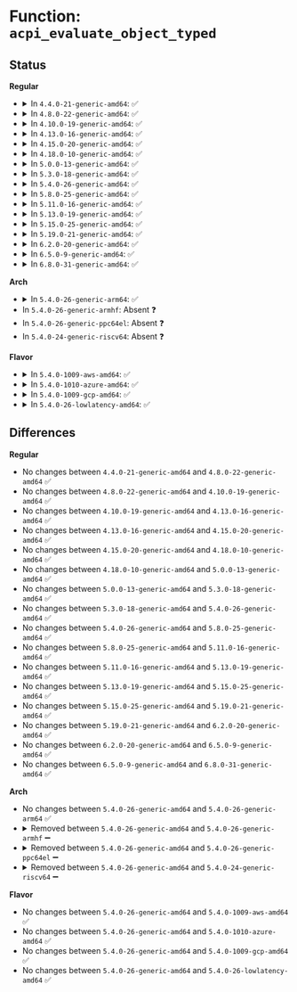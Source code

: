 # Function: <code>acpi_evaluate_object_typed</code>

## Status
<b>Regular</b>
<ul>
<li>
<details>
<summary>In <code>4.4.0-21-generic-amd64</code>: ✅</summary>

```c
acpi_status acpi_evaluate_object_typed(acpi_handle handle, acpi_string pathname, struct acpi_object_list * external_params, struct acpi_buffer * return_buffer, acpi_object_type return_type)
```

```json
{
  "name": "acpi_evaluate_object_typed",
  "collision_type": "Unique Global",
  "inline_type": "No",
  "funcs": [
    {
      "addr": 18446744071583693064,
      "name": "acpi_evaluate_object_typed",
      "external": true,
      "loc": "drivers/acpi/acpica/nsxfeval.c:80",
      "file": "drivers/acpi/acpica/nsxfeval.c",
      "inline": "seen, unknown",
      "caller_inline": [],
      "caller_func": [
        "drivers/acpi/property.c:acpi_enumerate_nondev_subnodes",
        "drivers/acpi/property.c:acpi_init_properties"
      ]
    }
  ],
  "symbols": [
    {
      "addr": 18446744071583693064,
      "name": "acpi_evaluate_object_typed",
      "section": ".text",
      "bind": "STB_GLOBAL",
      "size": 203
    }
  ]
}
```
</details>
</li>
<li>
<details>
<summary>In <code>4.8.0-22-generic-amd64</code>: ✅</summary>

```c
acpi_status acpi_evaluate_object_typed(acpi_handle handle, acpi_string pathname, struct acpi_object_list * external_params, struct acpi_buffer * return_buffer, acpi_object_type return_type)
```

```json
{
  "name": "acpi_evaluate_object_typed",
  "collision_type": "Unique Global",
  "inline_type": "No",
  "funcs": [
    {
      "addr": 18446744071584017439,
      "name": "acpi_evaluate_object_typed",
      "external": true,
      "loc": "drivers/acpi/acpica/nsxfeval.c:80",
      "file": "drivers/acpi/acpica/nsxfeval.c",
      "inline": "seen, unknown",
      "caller_inline": [],
      "caller_func": [
        "drivers/acpi/property.c:acpi_init_properties",
        "drivers/acpi/property.c:acpi_enumerate_nondev_subnodes"
      ]
    }
  ],
  "symbols": [
    {
      "addr": 18446744071584017439,
      "name": "acpi_evaluate_object_typed",
      "section": ".text",
      "bind": "STB_GLOBAL",
      "size": 203
    }
  ]
}
```
</details>
</li>
<li>
<details>
<summary>In <code>4.10.0-19-generic-amd64</code>: ✅</summary>

```c
acpi_status acpi_evaluate_object_typed(acpi_handle handle, acpi_string pathname, struct acpi_object_list * external_params, struct acpi_buffer * return_buffer, acpi_object_type return_type)
```

```json
{
  "name": "acpi_evaluate_object_typed",
  "collision_type": "Unique Global",
  "inline_type": "No",
  "funcs": [
    {
      "addr": 18446744071584159407,
      "name": "acpi_evaluate_object_typed",
      "external": true,
      "loc": "drivers/acpi/acpica/nsxfeval.c:80",
      "file": "drivers/acpi/acpica/nsxfeval.c",
      "inline": "seen, unknown",
      "caller_inline": [],
      "caller_func": [
        "drivers/acpi/property.c:acpi_init_properties",
        "drivers/acpi/property.c:acpi_nondev_subnode_data_ok",
        "drivers/acpi/cppc_acpi.c:acpi_cppc_processor_probe",
        "drivers/acpi/cppc_acpi.c:acpi_cppc_processor_probe"
      ]
    }
  ],
  "symbols": [
    {
      "addr": 18446744071584159407,
      "name": "acpi_evaluate_object_typed",
      "section": ".text",
      "bind": "STB_GLOBAL",
      "size": 203
    }
  ]
}
```
</details>
</li>
<li>
<details>
<summary>In <code>4.13.0-16-generic-amd64</code>: ✅</summary>

```c
acpi_status acpi_evaluate_object_typed(acpi_handle handle, acpi_string pathname, struct acpi_object_list * external_params, struct acpi_buffer * return_buffer, acpi_object_type return_type)
```

```json
{
  "name": "acpi_evaluate_object_typed",
  "collision_type": "Unique Global",
  "inline_type": "No",
  "funcs": [
    {
      "addr": 18446744071584226832,
      "name": "acpi_evaluate_object_typed",
      "external": true,
      "loc": "drivers/acpi/acpica/nsxfeval.c:80",
      "file": "drivers/acpi/acpica/nsxfeval.c",
      "inline": "seen, unknown",
      "caller_inline": [],
      "caller_func": [
        "drivers/acpi/property.c:acpi_init_properties",
        "drivers/acpi/property.c:acpi_init_properties",
        "drivers/acpi/property.c:acpi_nondev_subnode_data_ok",
        "drivers/acpi/cppc_acpi.c:acpi_cppc_processor_probe",
        "drivers/acpi/cppc_acpi.c:acpi_cppc_processor_probe"
      ]
    }
  ],
  "symbols": [
    {
      "addr": 18446744071584226832,
      "name": "acpi_evaluate_object_typed",
      "section": ".text",
      "bind": "STB_GLOBAL",
      "size": 339
    }
  ]
}
```
</details>
</li>
<li>
<details>
<summary>In <code>4.15.0-20-generic-amd64</code>: ✅</summary>

```c
acpi_status acpi_evaluate_object_typed(acpi_handle handle, acpi_string pathname, struct acpi_object_list * external_params, struct acpi_buffer * return_buffer, acpi_object_type return_type)
```

```json
{
  "name": "acpi_evaluate_object_typed",
  "collision_type": "Unique Global",
  "inline_type": "No",
  "funcs": [
    {
      "addr": 18446744071584572499,
      "name": "acpi_evaluate_object_typed",
      "external": true,
      "loc": "drivers/acpi/acpica/nsxfeval.c:80",
      "file": "drivers/acpi/acpica/nsxfeval.c",
      "inline": "seen, unknown",
      "caller_inline": [],
      "caller_func": [
        "drivers/acpi/property.c:acpi_init_properties",
        "drivers/acpi/property.c:acpi_init_properties",
        "drivers/acpi/property.c:acpi_nondev_subnode_data_ok",
        "drivers/acpi/cppc_acpi.c:acpi_cppc_processor_probe",
        "drivers/acpi/cppc_acpi.c:acpi_cppc_processor_probe"
      ]
    }
  ],
  "symbols": [
    {
      "addr": 18446744071584572499,
      "name": "acpi_evaluate_object_typed",
      "section": ".text",
      "bind": "STB_GLOBAL",
      "size": 523
    }
  ]
}
```
</details>
</li>
<li>
<details>
<summary>In <code>4.18.0-10-generic-amd64</code>: ✅</summary>

```c
acpi_status acpi_evaluate_object_typed(acpi_handle handle, acpi_string pathname, struct acpi_object_list * external_params, struct acpi_buffer * return_buffer, acpi_object_type return_type)
```

```json
{
  "name": "acpi_evaluate_object_typed",
  "collision_type": "Unique Global",
  "inline_type": "No",
  "funcs": [
    {
      "addr": 18446744071584797651,
      "name": "acpi_evaluate_object_typed",
      "external": true,
      "loc": "drivers/acpi/acpica/nsxfeval.c:44",
      "file": "drivers/acpi/acpica/nsxfeval.c",
      "inline": "seen, unknown",
      "caller_inline": [],
      "caller_func": [
        "drivers/acpi/property.c:acpi_init_properties",
        "drivers/acpi/property.c:acpi_init_properties",
        "drivers/acpi/property.c:acpi_nondev_subnode_data_ok",
        "drivers/acpi/cppc_acpi.c:acpi_cppc_processor_probe",
        "drivers/acpi/cppc_acpi.c:acpi_cppc_processor_probe"
      ]
    }
  ],
  "symbols": [
    {
      "addr": 18446744071584797651,
      "name": "acpi_evaluate_object_typed",
      "section": ".text",
      "bind": "STB_GLOBAL",
      "size": 523
    }
  ]
}
```
</details>
</li>
<li>
<details>
<summary>In <code>5.0.0-13-generic-amd64</code>: ✅</summary>

```c
acpi_status acpi_evaluate_object_typed(acpi_handle handle, acpi_string pathname, struct acpi_object_list * external_params, struct acpi_buffer * return_buffer, acpi_object_type return_type)
```

```json
{
  "name": "acpi_evaluate_object_typed",
  "collision_type": "Unique Global",
  "inline_type": "No",
  "funcs": [
    {
      "addr": 18446744071584900042,
      "name": "acpi_evaluate_object_typed",
      "external": true,
      "loc": "drivers/acpi/acpica/nsxfeval.c:44",
      "file": "drivers/acpi/acpica/nsxfeval.c",
      "inline": "seen, unknown",
      "caller_inline": [],
      "caller_func": [
        "drivers/acpi/property.c:acpi_init_properties",
        "drivers/acpi/property.c:acpi_init_properties",
        "drivers/acpi/property.c:acpi_nondev_subnode_data_ok",
        "drivers/acpi/cppc_acpi.c:acpi_cppc_processor_probe",
        "drivers/acpi/cppc_acpi.c:acpi_cppc_processor_probe"
      ]
    }
  ],
  "symbols": [
    {
      "addr": 18446744071584900042,
      "name": "acpi_evaluate_object_typed",
      "section": ".text",
      "bind": "STB_GLOBAL",
      "size": 523
    }
  ]
}
```
</details>
</li>
<li>
<details>
<summary>In <code>5.3.0-18-generic-amd64</code>: ✅</summary>

```c
acpi_status acpi_evaluate_object_typed(acpi_handle handle, acpi_string pathname, struct acpi_object_list * external_params, struct acpi_buffer * return_buffer, acpi_object_type return_type)
```

```json
{
  "name": "acpi_evaluate_object_typed",
  "collision_type": "Unique Global",
  "inline_type": "No",
  "funcs": [
    {
      "addr": 18446744071585103044,
      "name": "acpi_evaluate_object_typed",
      "external": true,
      "loc": "drivers/acpi/acpica/nsxfeval.c:44",
      "file": "drivers/acpi/acpica/nsxfeval.c",
      "inline": "seen, unknown",
      "caller_inline": [],
      "caller_func": [
        "drivers/acpi/property.c:acpi_init_properties",
        "drivers/acpi/property.c:acpi_init_properties",
        "drivers/acpi/property.c:acpi_nondev_subnode_data_ok",
        "drivers/acpi/cppc_acpi.c:acpi_cppc_processor_probe",
        "drivers/acpi/cppc_acpi.c:acpi_cppc_processor_probe"
      ]
    }
  ],
  "symbols": [
    {
      "addr": 18446744071585103044,
      "name": "acpi_evaluate_object_typed",
      "section": ".text",
      "bind": "STB_GLOBAL",
      "size": 524
    }
  ]
}
```
</details>
</li>
<li>
<details>
<summary>In <code>5.4.0-26-generic-amd64</code>: ✅</summary>

```c
acpi_status acpi_evaluate_object_typed(acpi_handle handle, acpi_string pathname, struct acpi_object_list * external_params, struct acpi_buffer * return_buffer, acpi_object_type return_type)
```

```json
{
  "name": "acpi_evaluate_object_typed",
  "collision_type": "Unique Global",
  "inline_type": "No",
  "funcs": [
    {
      "addr": 18446744071585239402,
      "name": "acpi_evaluate_object_typed",
      "external": true,
      "loc": "drivers/acpi/acpica/nsxfeval.c:44",
      "file": "drivers/acpi/acpica/nsxfeval.c",
      "inline": "seen, unknown",
      "caller_inline": [],
      "caller_func": [
        "drivers/acpi/property.c:acpi_init_properties",
        "drivers/acpi/property.c:acpi_init_properties",
        "drivers/acpi/property.c:acpi_nondev_subnode_data_ok",
        "drivers/acpi/cppc_acpi.c:acpi_cppc_processor_probe",
        "drivers/acpi/cppc_acpi.c:acpi_cppc_processor_probe"
      ]
    }
  ],
  "symbols": [
    {
      "addr": 18446744071585239402,
      "name": "acpi_evaluate_object_typed",
      "section": ".text",
      "bind": "STB_GLOBAL",
      "size": 524
    }
  ]
}
```
</details>
</li>
<li>
<details>
<summary>In <code>5.8.0-25-generic-amd64</code>: ✅</summary>

```c
acpi_status acpi_evaluate_object_typed(acpi_handle handle, acpi_string pathname, struct acpi_object_list * external_params, struct acpi_buffer * return_buffer, acpi_object_type return_type)
```

```json
{
  "name": "acpi_evaluate_object_typed",
  "collision_type": "Unique Global",
  "inline_type": "No",
  "funcs": [
    {
      "addr": 18446744071585944907,
      "name": "acpi_evaluate_object_typed",
      "external": true,
      "loc": "drivers/acpi/acpica/nsxfeval.c:44",
      "file": "drivers/acpi/acpica/nsxfeval.c",
      "inline": "seen, unknown",
      "caller_inline": [],
      "caller_func": [
        "drivers/acpi/property.c:acpi_init_properties",
        "drivers/acpi/property.c:acpi_init_properties",
        "drivers/acpi/property.c:acpi_nondev_subnode_data_ok",
        "drivers/acpi/cppc_acpi.c:acpi_cppc_processor_probe",
        "drivers/acpi/cppc_acpi.c:acpi_get_psd"
      ]
    }
  ],
  "symbols": [
    {
      "addr": 18446744071585944907,
      "name": "acpi_evaluate_object_typed",
      "section": ".text",
      "bind": "STB_GLOBAL",
      "size": 524
    }
  ]
}
```
</details>
</li>
<li>
<details>
<summary>In <code>5.11.0-16-generic-amd64</code>: ✅</summary>

```c
acpi_status acpi_evaluate_object_typed(acpi_handle handle, acpi_string pathname, struct acpi_object_list * external_params, struct acpi_buffer * return_buffer, acpi_object_type return_type)
```

```json
{
  "name": "acpi_evaluate_object_typed",
  "collision_type": "Unique Global",
  "inline_type": "No",
  "funcs": [
    {
      "addr": 18446744071586067838,
      "name": "acpi_evaluate_object_typed",
      "external": true,
      "loc": "drivers/acpi/acpica/nsxfeval.c:44",
      "file": "drivers/acpi/acpica/nsxfeval.c",
      "inline": "seen, unknown",
      "caller_inline": [],
      "caller_func": [
        "drivers/acpi/property.c:acpi_init_properties",
        "drivers/acpi/property.c:acpi_init_properties",
        "drivers/acpi/property.c:acpi_nondev_subnode_data_ok",
        "drivers/acpi/cppc_acpi.c:acpi_cppc_processor_probe",
        "drivers/acpi/cppc_acpi.c:acpi_get_psd"
      ]
    }
  ],
  "symbols": [
    {
      "addr": 18446744071586067838,
      "name": "acpi_evaluate_object_typed",
      "section": ".text",
      "bind": "STB_GLOBAL",
      "size": 524
    }
  ]
}
```
</details>
</li>
<li>
<details>
<summary>In <code>5.13.0-19-generic-amd64</code>: ✅</summary>

```c
acpi_status acpi_evaluate_object_typed(acpi_handle handle, acpi_string pathname, struct acpi_object_list * external_params, struct acpi_buffer * return_buffer, acpi_object_type return_type)
```

```json
{
  "name": "acpi_evaluate_object_typed",
  "collision_type": "Unique Global",
  "inline_type": "No",
  "funcs": [
    {
      "addr": 18446744071585944659,
      "name": "acpi_evaluate_object_typed",
      "external": true,
      "loc": "drivers/acpi/acpica/nsxfeval.c:44",
      "file": "drivers/acpi/acpica/nsxfeval.c",
      "inline": "seen, unknown",
      "caller_inline": [],
      "caller_func": [
        "drivers/acpi/property.c:acpi_init_properties",
        "drivers/acpi/property.c:acpi_init_properties",
        "drivers/acpi/property.c:acpi_nondev_subnode_data_ok",
        "drivers/acpi/cppc_acpi.c:acpi_cppc_processor_probe",
        "drivers/acpi/cppc_acpi.c:acpi_get_psd"
      ]
    }
  ],
  "symbols": [
    {
      "addr": 18446744071585944659,
      "name": "acpi_evaluate_object_typed",
      "section": ".text",
      "bind": "STB_GLOBAL",
      "size": 524
    }
  ]
}
```
</details>
</li>
<li>
<details>
<summary>In <code>5.15.0-25-generic-amd64</code>: ✅</summary>

```c
acpi_status acpi_evaluate_object_typed(acpi_handle handle, acpi_string pathname, struct acpi_object_list * external_params, struct acpi_buffer * return_buffer, acpi_object_type return_type)
```

```json
{
  "name": "acpi_evaluate_object_typed",
  "collision_type": "Unique Global",
  "inline_type": "No",
  "funcs": [
    {
      "addr": 18446744071586432952,
      "name": "acpi_evaluate_object_typed",
      "external": true,
      "loc": "drivers/acpi/acpica/nsxfeval.c:44",
      "file": "drivers/acpi/acpica/nsxfeval.c",
      "inline": "seen, unknown",
      "caller_inline": [],
      "caller_func": [
        "drivers/acpi/property.c:acpi_init_properties",
        "drivers/acpi/property.c:acpi_init_properties",
        "drivers/acpi/property.c:acpi_nondev_subnode_data_ok",
        "drivers/acpi/cppc_acpi.c:acpi_cppc_processor_probe",
        "drivers/acpi/cppc_acpi.c:acpi_get_psd"
      ]
    }
  ],
  "symbols": [
    {
      "addr": 18446744071586432952,
      "name": "acpi_evaluate_object_typed",
      "section": ".text",
      "bind": "STB_GLOBAL",
      "size": 524
    }
  ]
}
```
</details>
</li>
<li>
<details>
<summary>In <code>5.19.0-21-generic-amd64</code>: ✅</summary>

```c
acpi_status acpi_evaluate_object_typed(acpi_handle handle, acpi_string pathname, struct acpi_object_list * external_params, struct acpi_buffer * return_buffer, acpi_object_type return_type)
```

```json
{
  "name": "acpi_evaluate_object_typed",
  "collision_type": "Unique Global",
  "inline_type": "No",
  "funcs": [
    {
      "addr": 18446744071587684133,
      "name": "acpi_evaluate_object_typed",
      "external": true,
      "loc": "drivers/acpi/acpica/nsxfeval.c:44",
      "file": "drivers/acpi/acpica/nsxfeval.c",
      "inline": "seen, unknown",
      "caller_inline": [],
      "caller_func": [
        "drivers/acpi/property.c:acpi_init_properties",
        "drivers/acpi/property.c:acpi_init_properties",
        "drivers/acpi/property.c:acpi_nondev_subnode_data_ok",
        "drivers/acpi/cppc_acpi.c:acpi_cppc_processor_probe",
        "drivers/acpi/cppc_acpi.c:acpi_get_psd"
      ]
    }
  ],
  "symbols": [
    {
      "addr": 18446744071587684133,
      "name": "acpi_evaluate_object_typed",
      "section": ".text",
      "bind": "STB_GLOBAL",
      "size": 540
    }
  ]
}
```
</details>
</li>
<li>
<details>
<summary>In <code>6.2.0-20-generic-amd64</code>: ✅</summary>

```c
acpi_status acpi_evaluate_object_typed(acpi_handle handle, acpi_string pathname, struct acpi_object_list * external_params, struct acpi_buffer * return_buffer, acpi_object_type return_type)
```

```json
{
  "name": "acpi_evaluate_object_typed",
  "collision_type": "Unique Global",
  "inline_type": "No",
  "funcs": [
    {
      "addr": 18446744071588996416,
      "name": "acpi_evaluate_object_typed",
      "external": true,
      "loc": "drivers/acpi/acpica/nsxfeval.c:44",
      "file": "drivers/acpi/acpica/nsxfeval.c",
      "inline": "seen, unknown",
      "caller_inline": [],
      "caller_func": [
        "drivers/acpi/property.c:acpi_init_properties",
        "drivers/acpi/property.c:acpi_init_properties",
        "drivers/acpi/property.c:acpi_data_add_buffer_props",
        "drivers/acpi/property.c:acpi_nondev_subnode_data_ok",
        "drivers/acpi/cppc_acpi.c:acpi_cppc_processor_probe",
        "drivers/acpi/cppc_acpi.c:acpi_get_psd"
      ]
    }
  ],
  "symbols": [
    {
      "addr": 18446744071588996416,
      "name": "acpi_evaluate_object_typed",
      "section": ".text",
      "bind": "STB_GLOBAL",
      "size": 577
    }
  ]
}
```
</details>
</li>
<li>
<details>
<summary>In <code>6.5.0-9-generic-amd64</code>: ✅</summary>

```c
acpi_status acpi_evaluate_object_typed(acpi_handle handle, acpi_string pathname, struct acpi_object_list * external_params, struct acpi_buffer * return_buffer, acpi_object_type return_type)
```

```json
{
  "name": "acpi_evaluate_object_typed",
  "collision_type": "Unique Global",
  "inline_type": "No",
  "funcs": [
    {
      "addr": 18446744071589286912,
      "name": "acpi_evaluate_object_typed",
      "external": true,
      "loc": "drivers/acpi/acpica/nsxfeval.c:44",
      "file": "drivers/acpi/acpica/nsxfeval.c",
      "inline": "seen, unknown",
      "caller_inline": [],
      "caller_func": [
        "drivers/acpi/property.c:acpi_init_properties",
        "drivers/acpi/property.c:acpi_init_properties",
        "drivers/acpi/property.c:acpi_data_add_buffer_props",
        "drivers/acpi/property.c:acpi_nondev_subnode_data_ok",
        "drivers/acpi/cppc_acpi.c:acpi_cppc_processor_probe",
        "drivers/acpi/cppc_acpi.c:acpi_get_psd"
      ]
    }
  ],
  "symbols": [
    {
      "addr": 18446744071589286912,
      "name": "acpi_evaluate_object_typed",
      "section": ".text",
      "bind": "STB_GLOBAL",
      "size": 577
    }
  ]
}
```
</details>
</li>
<li>
<details>
<summary>In <code>6.8.0-31-generic-amd64</code>: ✅</summary>

```c
acpi_status acpi_evaluate_object_typed(acpi_handle handle, acpi_string pathname, struct acpi_object_list * external_params, struct acpi_buffer * return_buffer, acpi_object_type return_type)
```

```json
{
  "name": "acpi_evaluate_object_typed",
  "collision_type": "Unique Global",
  "inline_type": "No",
  "funcs": [
    {
      "addr": 18446744071589593872,
      "name": "acpi_evaluate_object_typed",
      "external": true,
      "loc": "drivers/acpi/acpica/nsxfeval.c:44",
      "file": "drivers/acpi/acpica/nsxfeval.c",
      "inline": "seen, unknown",
      "caller_inline": [],
      "caller_func": [
        "drivers/acpi/property.c:acpi_init_properties",
        "drivers/acpi/property.c:acpi_init_properties",
        "drivers/acpi/property.c:acpi_data_add_buffer_props",
        "drivers/acpi/property.c:acpi_nondev_subnode_data_ok",
        "drivers/acpi/cppc_acpi.c:acpi_cppc_processor_probe",
        "drivers/acpi/cppc_acpi.c:acpi_get_psd"
      ]
    }
  ],
  "symbols": [
    {
      "addr": 18446744071589593872,
      "name": "acpi_evaluate_object_typed",
      "section": ".text",
      "bind": "STB_GLOBAL",
      "size": 577
    }
  ]
}
```
</details>
</li>
</ul>
<b>Arch</b>
<ul>
<li>
<details>
<summary>In <code>5.4.0-26-generic-arm64</code>: ✅</summary>

```c
acpi_status acpi_evaluate_object_typed(acpi_handle handle, acpi_string pathname, struct acpi_object_list * external_params, struct acpi_buffer * return_buffer, acpi_object_type return_type)
```

```json
{
  "name": "acpi_evaluate_object_typed",
  "collision_type": "Unique Global",
  "inline_type": "No",
  "funcs": [
    {
      "addr": 18446603336497564752,
      "name": "acpi_evaluate_object_typed",
      "external": true,
      "loc": "drivers/acpi/acpica/nsxfeval.c:44",
      "file": "drivers/acpi/acpica/nsxfeval.c",
      "inline": "seen, unknown",
      "caller_inline": [],
      "caller_func": [
        "drivers/acpi/property.c:acpi_init_properties",
        "drivers/acpi/property.c:acpi_init_properties",
        "drivers/acpi/property.c:acpi_nondev_subnode_data_ok",
        "drivers/acpi/cppc_acpi.c:acpi_cppc_processor_probe",
        "drivers/acpi/cppc_acpi.c:acpi_cppc_processor_probe"
      ]
    }
  ],
  "symbols": [
    {
      "addr": 18446603336497564752,
      "name": "acpi_evaluate_object_typed",
      "section": ".text",
      "bind": "STB_GLOBAL",
      "size": 372
    }
  ]
}
```
</details>
</li>
<li>
In <code>5.4.0-26-generic-armhf</code>: Absent ❓
</li>
<li>
In <code>5.4.0-26-generic-ppc64el</code>: Absent ❓
</li>
<li>
In <code>5.4.0-24-generic-riscv64</code>: Absent ❓
</li>
</ul>
<b>Flavor</b>
<ul>
<li>
<details>
<summary>In <code>5.4.0-1009-aws-amd64</code>: ✅</summary>

```c
acpi_status acpi_evaluate_object_typed(acpi_handle handle, acpi_string pathname, struct acpi_object_list * external_params, struct acpi_buffer * return_buffer, acpi_object_type return_type)
```

```json
{
  "name": "acpi_evaluate_object_typed",
  "collision_type": "Unique Global",
  "inline_type": "No",
  "funcs": [
    {
      "addr": 18446744071585096704,
      "name": "acpi_evaluate_object_typed",
      "external": true,
      "loc": "drivers/acpi/acpica/nsxfeval.c:44",
      "file": "drivers/acpi/acpica/nsxfeval.c",
      "inline": "seen, unknown",
      "caller_inline": [],
      "caller_func": [
        "drivers/acpi/property.c:acpi_init_properties",
        "drivers/acpi/property.c:acpi_init_properties",
        "drivers/acpi/property.c:acpi_nondev_subnode_data_ok",
        "drivers/acpi/cppc_acpi.c:acpi_cppc_processor_probe",
        "drivers/acpi/cppc_acpi.c:acpi_cppc_processor_probe"
      ]
    }
  ],
  "symbols": [
    {
      "addr": 18446744071585096704,
      "name": "acpi_evaluate_object_typed",
      "section": ".text",
      "bind": "STB_GLOBAL",
      "size": 340
    }
  ]
}
```
</details>
</li>
<li>
<details>
<summary>In <code>5.4.0-1010-azure-amd64</code>: ✅</summary>

```c
acpi_status acpi_evaluate_object_typed(acpi_handle handle, acpi_string pathname, struct acpi_object_list * external_params, struct acpi_buffer * return_buffer, acpi_object_type return_type)
```

```json
{
  "name": "acpi_evaluate_object_typed",
  "collision_type": "Unique Global",
  "inline_type": "No",
  "funcs": [
    {
      "addr": 18446744071585012053,
      "name": "acpi_evaluate_object_typed",
      "external": true,
      "loc": "drivers/acpi/acpica/nsxfeval.c:44",
      "file": "drivers/acpi/acpica/nsxfeval.c",
      "inline": "seen, unknown",
      "caller_inline": [],
      "caller_func": [
        "drivers/acpi/property.c:acpi_init_properties",
        "drivers/acpi/property.c:acpi_init_properties",
        "drivers/acpi/property.c:acpi_nondev_subnode_data_ok",
        "drivers/acpi/cppc_acpi.c:acpi_cppc_processor_probe",
        "drivers/acpi/cppc_acpi.c:acpi_cppc_processor_probe"
      ]
    }
  ],
  "symbols": [
    {
      "addr": 18446744071585012053,
      "name": "acpi_evaluate_object_typed",
      "section": ".text",
      "bind": "STB_GLOBAL",
      "size": 340
    }
  ]
}
```
</details>
</li>
<li>
<details>
<summary>In <code>5.4.0-1009-gcp-amd64</code>: ✅</summary>

```c
acpi_status acpi_evaluate_object_typed(acpi_handle handle, acpi_string pathname, struct acpi_object_list * external_params, struct acpi_buffer * return_buffer, acpi_object_type return_type)
```

```json
{
  "name": "acpi_evaluate_object_typed",
  "collision_type": "Unique Global",
  "inline_type": "No",
  "funcs": [
    {
      "addr": 18446744071585190986,
      "name": "acpi_evaluate_object_typed",
      "external": true,
      "loc": "drivers/acpi/acpica/nsxfeval.c:44",
      "file": "drivers/acpi/acpica/nsxfeval.c",
      "inline": "seen, unknown",
      "caller_inline": [],
      "caller_func": [
        "drivers/acpi/property.c:acpi_init_properties",
        "drivers/acpi/property.c:acpi_init_properties",
        "drivers/acpi/property.c:acpi_nondev_subnode_data_ok",
        "drivers/acpi/cppc_acpi.c:acpi_cppc_processor_probe",
        "drivers/acpi/cppc_acpi.c:acpi_cppc_processor_probe"
      ]
    }
  ],
  "symbols": [
    {
      "addr": 18446744071585190986,
      "name": "acpi_evaluate_object_typed",
      "section": ".text",
      "bind": "STB_GLOBAL",
      "size": 524
    }
  ]
}
```
</details>
</li>
<li>
<details>
<summary>In <code>5.4.0-26-lowlatency-amd64</code>: ✅</summary>

```c
acpi_status acpi_evaluate_object_typed(acpi_handle handle, acpi_string pathname, struct acpi_object_list * external_params, struct acpi_buffer * return_buffer, acpi_object_type return_type)
```

```json
{
  "name": "acpi_evaluate_object_typed",
  "collision_type": "Unique Global",
  "inline_type": "No",
  "funcs": [
    {
      "addr": 18446744071585297146,
      "name": "acpi_evaluate_object_typed",
      "external": true,
      "loc": "drivers/acpi/acpica/nsxfeval.c:44",
      "file": "drivers/acpi/acpica/nsxfeval.c",
      "inline": "seen, unknown",
      "caller_inline": [],
      "caller_func": [
        "drivers/acpi/property.c:acpi_init_properties",
        "drivers/acpi/property.c:acpi_init_properties",
        "drivers/acpi/property.c:acpi_nondev_subnode_data_ok",
        "drivers/acpi/cppc_acpi.c:acpi_cppc_processor_probe",
        "drivers/acpi/cppc_acpi.c:acpi_cppc_processor_probe"
      ]
    }
  ],
  "symbols": [
    {
      "addr": 18446744071585297146,
      "name": "acpi_evaluate_object_typed",
      "section": ".text",
      "bind": "STB_GLOBAL",
      "size": 524
    }
  ]
}
```
</details>
</li>
</ul>

## Differences
<b>Regular</b>
<ul>
<li>
No changes between <code>4.4.0-21-generic-amd64</code> and <code>4.8.0-22-generic-amd64</code> ✅
</li>
<li>
No changes between <code>4.8.0-22-generic-amd64</code> and <code>4.10.0-19-generic-amd64</code> ✅
</li>
<li>
No changes between <code>4.10.0-19-generic-amd64</code> and <code>4.13.0-16-generic-amd64</code> ✅
</li>
<li>
No changes between <code>4.13.0-16-generic-amd64</code> and <code>4.15.0-20-generic-amd64</code> ✅
</li>
<li>
No changes between <code>4.15.0-20-generic-amd64</code> and <code>4.18.0-10-generic-amd64</code> ✅
</li>
<li>
No changes between <code>4.18.0-10-generic-amd64</code> and <code>5.0.0-13-generic-amd64</code> ✅
</li>
<li>
No changes between <code>5.0.0-13-generic-amd64</code> and <code>5.3.0-18-generic-amd64</code> ✅
</li>
<li>
No changes between <code>5.3.0-18-generic-amd64</code> and <code>5.4.0-26-generic-amd64</code> ✅
</li>
<li>
No changes between <code>5.4.0-26-generic-amd64</code> and <code>5.8.0-25-generic-amd64</code> ✅
</li>
<li>
No changes between <code>5.8.0-25-generic-amd64</code> and <code>5.11.0-16-generic-amd64</code> ✅
</li>
<li>
No changes between <code>5.11.0-16-generic-amd64</code> and <code>5.13.0-19-generic-amd64</code> ✅
</li>
<li>
No changes between <code>5.13.0-19-generic-amd64</code> and <code>5.15.0-25-generic-amd64</code> ✅
</li>
<li>
No changes between <code>5.15.0-25-generic-amd64</code> and <code>5.19.0-21-generic-amd64</code> ✅
</li>
<li>
No changes between <code>5.19.0-21-generic-amd64</code> and <code>6.2.0-20-generic-amd64</code> ✅
</li>
<li>
No changes between <code>6.2.0-20-generic-amd64</code> and <code>6.5.0-9-generic-amd64</code> ✅
</li>
<li>
No changes between <code>6.5.0-9-generic-amd64</code> and <code>6.8.0-31-generic-amd64</code> ✅
</li>
</ul>
<b>Arch</b>
<ul>
<li>
No changes between <code>5.4.0-26-generic-amd64</code> and <code>5.4.0-26-generic-arm64</code> ✅
</li>
<li>
<details>
<summary>Removed between <code>5.4.0-26-generic-amd64</code> and <code>5.4.0-26-generic-armhf</code> ➖</summary>

```c
acpi_status acpi_evaluate_object_typed(acpi_handle handle, acpi_string pathname, struct acpi_object_list * external_params, struct acpi_buffer * return_buffer, acpi_object_type return_type)
```
</details>
</li>
<li>
<details>
<summary>Removed between <code>5.4.0-26-generic-amd64</code> and <code>5.4.0-26-generic-ppc64el</code> ➖</summary>

```c
acpi_status acpi_evaluate_object_typed(acpi_handle handle, acpi_string pathname, struct acpi_object_list * external_params, struct acpi_buffer * return_buffer, acpi_object_type return_type)
```
</details>
</li>
<li>
<details>
<summary>Removed between <code>5.4.0-26-generic-amd64</code> and <code>5.4.0-24-generic-riscv64</code> ➖</summary>

```c
acpi_status acpi_evaluate_object_typed(acpi_handle handle, acpi_string pathname, struct acpi_object_list * external_params, struct acpi_buffer * return_buffer, acpi_object_type return_type)
```
</details>
</li>
</ul>
<b>Flavor</b>
<ul>
<li>
No changes between <code>5.4.0-26-generic-amd64</code> and <code>5.4.0-1009-aws-amd64</code> ✅
</li>
<li>
No changes between <code>5.4.0-26-generic-amd64</code> and <code>5.4.0-1010-azure-amd64</code> ✅
</li>
<li>
No changes between <code>5.4.0-26-generic-amd64</code> and <code>5.4.0-1009-gcp-amd64</code> ✅
</li>
<li>
No changes between <code>5.4.0-26-generic-amd64</code> and <code>5.4.0-26-lowlatency-amd64</code> ✅
</li>
</ul>
